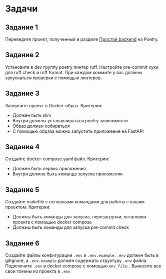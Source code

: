 # Задачи

## Задание 1
Переведите проект, полученный в разделе [Простой backend](/simple_backend/README.md) на Poetry.

## Задание 2 
Установите в dev группу poetry линтер ruff. Настройте pre-commit хуки для ruff check и ruff format.
При каждом коммите у вас должны запускаться проверки с помощью линтеров.

## Задание 3
Заверните проект в Docker-образ. Критерии:
- Должен быть slim
- Внутри должны устанавливаться poetry зависимости
- Образ должен собираться
- С помощью образа можно запустить приложение на FastAPI

## Задание 4
Создайте docker-compose.yaml файл. Критерии:
- Должен быть сервис приложения
- Внутри должна быть команда запуска приложения

## Задание 5
Создайте makefile с основными командами для работы с вашим проектом. Критерии:
- Должны быть команды для запуска, перезагрузки, остановки проекта с помощью docker compose
- Должны быть команды для запуска pre-commit check

## Задание 6
Создайте файлы конфигурации `.env` и `.env.example`. `.env` должен быть в gitignore, а `.env.example` должен содержать структуру `.env` файла.
Подключите  `.env` в docker compose с помощью `env_file:`.
Вынесите все свои токены из проекта в `.env`